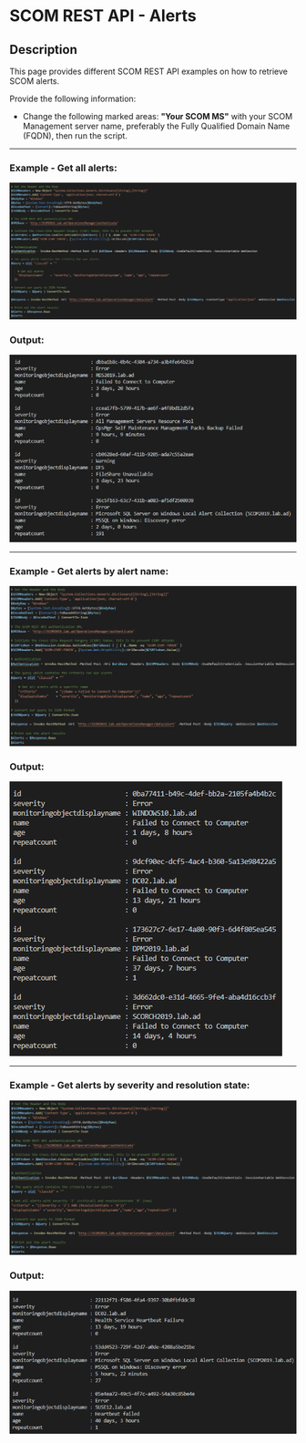 # SCOM REST API - Alerts


## Description
This page provides different SCOM REST API examples on how to retrieve SCOM alerts.

Provide the following information:

- Change the following marked areas: **"Your SCOM MS"** with your SCOM Management server name, preferably the Fully Qualified Domain Name (FQDN), then run the script.

-----------------------------------------------------------------------------------------------------------------------------------------------------------------------------------

### Example - Get all alerts:
![alt text](https://github.com/LeonLaude/SCOM/blob/master/REST%20API/Alerts/Images/REST-API-SCOM-Alerts-All.png)

### Output:
![alt text](https://github.com/LeonLaude/SCOM/blob/master/REST%20API/Alerts/Images/REST-API-SCOM-Alerts-All-result.png)


-----------------------------------------------------------------------------------------------------------------------------------------------------------------------------------

### Example - Get alerts by alert name:
![alt text](https://github.com/LeonLaude/SCOM/blob/master/REST%20API/Alerts/Images/REST-API-SCOM-Alert-Alertname.png)

### Output:
![alt text](https://github.com/LeonLaude/SCOM/blob/master/REST%20API/Alerts/Images/REST-API-SCOM-Alert-Alertname-result.png)

-----------------------------------------------------------------------------------------------------------------------------------------------------------------------------------

### Example - Get alerts by severity and resolution state:
![alt text](https://github.com/LeonLaude/SCOM/blob/master/REST%20API/Alerts/Images/REST-API-SCOM-Alert-Severity-ResolutionState.png)

### Output:
![alt text](https://github.com/LeonLaude/SCOM/blob/master/REST%20API/Alerts/Images/REST-API-SCOM-Alert-Severity-ResolutionState-result.png)
